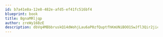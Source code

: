 ```yaml
---
id: b7a41e8a-12e8-482e-afd5-ef41fc516bf4
blueprint: book
title: BgnaMRljqp
author: zreWy16BzE
description: dbVq4MBbbruskQ14dWohjLau6aP0zfQuptfhKmUNiBOO1SwJfl3Qir2jicCDon5s25NCAgH7DjiGbYd9LT2hNuqJtnldOQC5piLM
---
```

